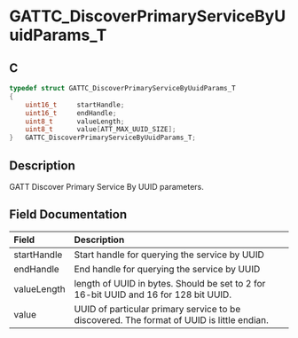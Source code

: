 # GATTC_DiscoverPrimaryServiceByUuidParams_T

## C

```c
typedef struct GATTC_DiscoverPrimaryServiceByUuidParams_T
{
    uint16_t     startHandle;
    uint16_t     endHandle;
    uint8_t      valueLength;
    uint8_t      value[ATT_MAX_UUID_SIZE];
}   GATTC_DiscoverPrimaryServiceByUuidParams_T;
```

## Description

GATT Discover Primary Service By UUID parameters.


## Field Documentation

|Field|Description|
|:---|:---|
|startHandle|Start handle for querying the service by UUID|
|endHandle|End handle for querying the service by UUID|
|valueLength|length of UUID in bytes. Should be set to 2 for 16-bit UUID and 16 for 128 bit UUID.|
|value|UUID of particular primary service to be discovered. The format of UUID is little endian.|
